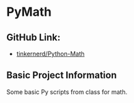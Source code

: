 # PyMath
## GitHub Link:
-  [tinkernerd/Python-Math](https://www.github.com/tinkernerd/Python-Math)
## Basic Project Information

Some basic Py scripts from class for math.